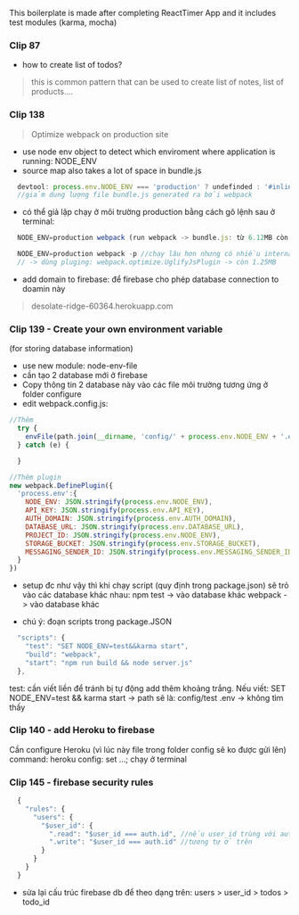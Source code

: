 This boilerplate is made after completing ReactTimer App and it includes test modules (karma, mocha)

### Clip 87
  - how to create list of todos?
  > this is common pattern that can be used to create list of notes, list of products....

### Clip 138
> Optimize webpack on production site

- use node env object to detect which enviroment where application is running: NODE_ENV
- source map also takes a lot of space in bundle.js

```javascript
  devtool: process.env.NODE_ENV === 'production' ? undefinded : '#inline-source-map'
  //giảm dung lượng file bundle.js generated ra bởi webpack
```

- có thể giả lập chạy ở môi trường production bằng cách gõ lệnh sau ở terminal:
```javascript
  NODE_ENV=production webpack (run webpack -> bundle.js: từ 6.12MB còn 2.4MB)
```

```javascript
  NODE_ENV=production webpack -p //chạy lâu hơn nhưng có nhiều internal optimization hơn giúp file bundle.js nhỏ hơn (bundle.js từ 2.4MB còn 1.25MB nhưng có nhiều warnings)
  // -> dùng pluging: webpack.optimize.UglifyJsPlugin -> còn 1.25MB
```

- add domain to firebase: để firebase cho phép database connection to doamin này
> desolate-ridge-60364.herokuapp.com

### Clip 139 - Create your own environment variable
(for storing database information)
- use new module: node-env-file
- cần tạo 2 database mới ở firebase
- Copy thông tin 2 database này vào các file môi trường tương ứng ở folder configure
- edit webpack.config.js:
```javascript
//Thêm
  try {
  	envFile(path.join(__dirname, 'config/' + process.env.NODE_ENV + '.env'));
  } catch (e) {

  }

//Thêm plugin
new webpack.DefinePlugin({
  'process.env':{
    NODE_ENV: JSON.stringify(process.env.NODE_ENV),
    API_KEY: JSON.stringify(process.env.API_KEY),
    AUTH_DOMAIN: JSON.stringify(process.env.AUTH_DOMAIN),
    DATABASE_URL: JSON.stringify(process.env.DATABASE_URL),
    PROJECT_ID: JSON.stringify(process.env.NODE_ENV),
    STORAGE_BUCKET: JSON.stringify(process.env.STORAGE_BUCKET),
    MESSAGING_SENDER_ID: JSON.stringify(process.env.MESSAGING_SENDER_ID)
  }
})
```

- setup đc như vậy thì khi chạy script (quy định trong package.json) sẽ trỏ vào các database khác nhau:
  npm test -> vào database khác
  webpack -> vào database khác

- chú ý: đoạn scripts trong package.JSON
```javascript
  "scripts": {
    "test": "SET NODE_ENV=test&&karma start",
    "build": "webpack",
    "start": "npm run build && node server.js"
  },
```
test: cần viết liền để tránh bị tự động add thêm khoảng trắng. Nếu viết: SET NODE_ENV=test && karma start -> path sẽ là: config/test .env -> không tìm thấy

### Clip 140 - add Heroku to firebase
Cần configure Heroku (vì lúc này file trong folder config sẽ ko được gửi lên)
command: heroku config: set ...; chạy ở terminal

### Clip 145 - firebase security rules
  ```javascript
    {
      "rules": {
        "users": {
          "$user_id": {
            ".read": "$user_id === auth.id", //nếu user_id trùng với auth.id thì được quyền read
            ".write": "$user_id === auth.id" //tương tự ở trên
          }
        }
      }
    }
  ```
  - sửa lại cấu trúc firebase db để theo dạng trên: users > user_id > todos > todo_id
